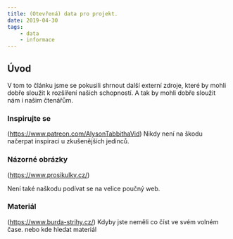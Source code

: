```yaml
---
title: (Otevřená) data pro projekt.
date: 2019-04-30
tags: 
    - data
    - informace
---
```


## Úvod
V tom to článku jsme se pokusili shrnout další externí zdroje, které by mohli dobře sloužit k rozšíření našich schopností. A tak by mohli dobře sloužit nám i našim čtenářům.
### Inspirujte se


(https://www.patreon.com/AlysonTabbithaVid)
 Nikdy není na škodu načerpat inspiraci u zkušenějších jedinců. 


### Názorné obrázky
(https://www.prosikulky.cz/)

Není také naškodu podívat se na velice poučný web.

### Materiál
(https://www.burda-strihy.cz/) 
Kdyby jste neměli co číst ve svém volném čase. nebo kde hledat materiál
